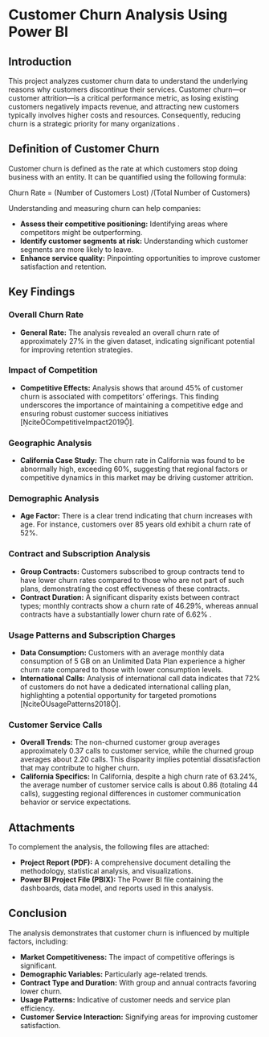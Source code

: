 

# Customer Churn Analysis Using Power BI

## Introduction

This project analyzes customer churn data to understand the underlying reasons why customers discontinue their services. Customer churn—or customer attrition—is a critical performance metric, as losing existing customers negatively impacts revenue, and attracting new customers typically involves higher costs and resources. Consequently, reducing churn is a strategic priority for many organizations .

## Definition of Customer Churn

Customer churn is defined as the rate at which customers stop doing business with an entity. It can be quantified using the following formula:

Churn Rate = (Number of Customers Lost) /(Total Number of Customers)


Understanding and measuring churn can help companies:
- **Assess their competitive positioning:** Identifying areas where competitors might be outperforming.
- **Identify customer segments at risk:** Understanding which customer segments are more likely to leave.
- **Enhance service quality:** Pinpointing opportunities to improve customer satisfaction and retention.

## Key Findings

### Overall Churn Rate
- **General Rate:** The analysis revealed an overall churn rate of approximately 27% in the given dataset, indicating significant potential for improving retention strategies.

### Impact of Competition
- **Competitive Effects:** Analysis shows that around 45% of customer churn is associated with competitors’ offerings. This finding underscores the importance of maintaining a competitive edge and ensuring robust customer success initiatives [citeCompetitiveImpact2019].

### Geographic Analysis
- **California Case Study:** The churn rate in California was found to be abnormally high, exceeding 60%, suggesting that regional factors or competitive dynamics in this market may be driving customer attrition.

### Demographic Analysis
- **Age Factor:** There is a clear trend indicating that churn increases with age. For instance, customers over 85 years old exhibit a churn rate of 52%.

### Contract and Subscription Analysis
- **Group Contracts:** Customers subscribed to group contracts tend to have lower churn rates compared to those who are not part of such plans, demonstrating the cost effectiveness of these contracts.
- **Contract Duration:** A significant disparity exists between contract types; monthly contracts show a churn rate of 46.29%, whereas annual contracts have a substantially lower churn rate of 6.62% .

### Usage Patterns and Subscription Charges
- **Data Consumption:** Customers with an average monthly data consumption of 5 GB on an Unlimited Data Plan experience a higher churn rate compared to those with lower consumption levels.
- **International Calls:** Analysis of international call data indicates that 72% of customers do not have a dedicated international calling plan, highlighting a potential opportunity for targeted promotions [citeUsagePatterns2018].

### Customer Service Calls
- **Overall Trends:** The non-churned customer group averages approximately 0.37 calls to customer service, while the churned group averages about 2.20 calls. This disparity implies potential dissatisfaction that may contribute to higher churn.
- **California Specifics:** In California, despite a high churn rate of 63.24%, the average number of customer service calls is about 0.86 (totaling 44 calls), suggesting regional differences in customer communication behavior or service expectations.

## Attachments

To complement the analysis, the following files are attached:
- **Project Report (PDF):** A comprehensive document detailing the methodology, statistical analysis, and visualizations.
- **Power BI Project File (PBIX):** The Power BI file containing the dashboards, data model, and reports used in this analysis.

## Conclusion

The analysis demonstrates that customer churn is influenced by multiple factors, including:
- **Market Competitiveness:** The impact of competitive offerings is significant.
- **Demographic Variables:** Particularly age-related trends.
- **Contract Type and Duration:** With group and annual contracts favoring lower churn.
- **Usage Patterns:** Indicative of customer needs and service plan efficiency.
- **Customer Service Interaction:** Signifying areas for improving customer satisfaction.

